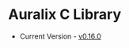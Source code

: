 # Auralix C Library
- Current Version - [v0.16.0](https://github.com/auralix/alx-202-af-10-1-auralix-c-lib/tree/v0.16.0)

